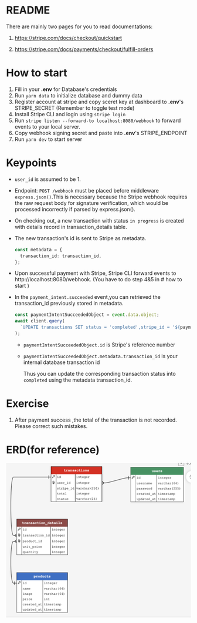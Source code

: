 # README

There are mainly two pages for you to read documentations:

1. https://stripe.com/docs/checkout/quickstart

2. https://stripe.com/docs/payments/checkout/fulfill-orders

# How to start

1. Fill in your **.env** for Database's credentials
2. Run `yarn data` to initialize database and dummy data
3. Register account at stripe and copy sceret key at dashboard to **.env**'s STRIPE_SECRET (Remember to toggle test mode)
4. Install Stripe CLI and login using `stripe login`
5. Run `stripe listen --forward-to localhost:8080/webhook` to forward events to your local server.
6. Copy webhook signing secret and paste into **.env**'s STRIPE_ENDPOINT
7. Run `yarn dev` to start server

# Keypoints

- `user_id` is assumed to be 1.
- Endpoint: `POST /webhook` must be placed before middleware `express.json()`.This is necessary because the Stripe webhook requires the raw request body for signature verification, which would be processed incorrectly if parsed by express.json().

- On checking out, a new transaction with status `in progress` is created with details record in transaction_details table.
- The new transaction's id is sent to Stripe as metadata.
  ```ts
  const metadata = {
    transaction_id: transaction_id,
  };
  ```
- Upon successful payment with Stripe, Stripe CLI forward events to http://localhost:8080/webhook. (You have to do step 4&5 in # how to start )
- In the `payment_intent.succeeded` event,you can retrieved the transaction_id previously stored in metadata.

  ```ts
  const paymentIntentSucceededObject = event.data.object;
  await client.query(
    `UPDATE transactions SET status = 'completed',stripe_id = '${paymentIntentSucceededObject.id}' WHERE id = ${paymentIntentSucceededObject.metadata.transaction_id}`
  );
  ```

  - `paymentIntentSucceededObject.id` is Stripe's reference number
  - `paymentIntentSucceededObject.metadata.transaction_id` is your internal database transaction id

    Thus you can update the corresponding transaction status into `completed` using the metadata transaction_id.

# Exercise

1. After payment success ,the total of the transaction is not recorded. Please correct such mistakes.

# ERD(for reference)

![ERD](./ERD.png)
